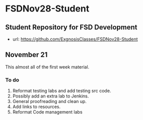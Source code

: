 # FSDNov28-Student
Student Repository for FSD Development
---
- url: https://github.com/ExgnosisClasses/FSDNov28-Student

## November 21

This almost all of the first week material.

### To do
1. Reformat testing labs and add testing src code.
2. Possibly add an extra lab to Jenkins. 
3. General proofreading and clean up.
4. Add links to resources.
5. Reformat Code management labs